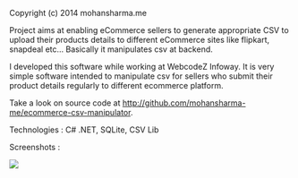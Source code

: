 Copyright (c) 2014 mohansharma.me

Project aims at enabling eCommerce sellers to generate appropriate CSV to upload their products details to different eCommerce sites like flipkart, snapdeal etc… Basically it manipulates csv at backend.

I developed this software while working at WebcodeZ Infoway. It is very simple software intended to manipulate csv for sellers who submit their product details regularly to different ecommerce platform.

Take a look on source code at http://github.com/mohansharma-me/ecommerce-csv-manipulator.

Technologies : C# .NET, SQLite, CSV Lib

Screenshots :

![](https://i2.wp.com/mohansharma.me/wp-content/uploads/2016/06/CSVManip.png?w=696&h=583&crop)
